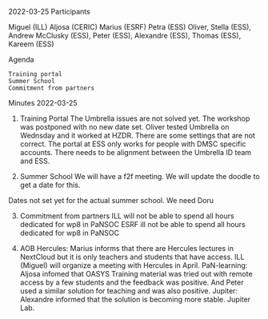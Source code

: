 2022-03-25
Participants

Miguel (ILL) Aljosa (CERIC) Marius (ESRF) Petra (ESS) Oliver, Stella (ESS), Andrew McClusky (ESS), Peter (ESS), Alexandre (ESS), Thomas (ESS), Kareem (ESS)

Agenda

    Training portal
    Summer School
    Commitment from partners

Minutes
2022-03-25

1. Training Portal
The Umbrella issues are not solved yet. The workshop was postponed with no new date set. Oliver tested Umbrella on Wednsday and it worked at HZDR. There are some settings that are not correct. The portal at ESS only works for people with DMSC specific accounts. There needs to be alignment between the Umbrella ID team and ESS. 


2. Summer School
We will have a f2f meeting. We will update the doodle to get a date for this.

Dates not set yet for the actual summer school. We need Doru


3. Commitment from partners
ILL will not be able to spend all hours dedicated for wp8 in PaNSOC
ESRF ill not be able to spend all hours dedicated for wp8 in PaNSOC


4. AOB
Hercules: Marius informs that there are Hercules lectures in NextCloud but it is only teachers and students that have access. ILL (Miguel) will organize a meeting with Hercules in April.
PaN-learning: Aljosa infomed that OASYS Training material was tried out with remote access by a few students and the feedback was positive. And Peter used a similar solution for teaching and was also positive.
Jupiter: Alexandre informed that the solution is becoming more stable. Jupiter Lab.
